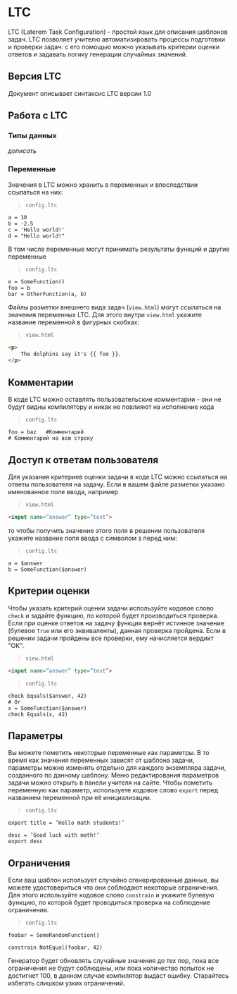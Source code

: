 # LTC

LTC (Laterem Task Configuration) - простой язык для описания шаблонов задач.
LTC позволяет учителю автоматизировать процессы подготовки и проверки задач: с его помощью можно указывать критерии оценки ответов и задавать логику генерации случайных значений.

## Версия LTC

Документ описывает синтаксис LTC версии 1.0

## Работа с LTC

### Типы данных

*дописать*

### Переменные

Значения в LTC можно хранить в переменных и впоследствии ссылаться на них:

> `config.ltc`

```ltc
a = 10
b = -2.5
c = 'Hello world!'
d = "Hello world!"
```

В том числе переменные могут принимать результаты функций и другие переменные

> `config.ltc`

```ltc
e = SomeFunction()
foo = b
bar = OtherFunction(a, b)
```

Файлы разметки внешнего вида задач (`view.html`) могут ссылаться на значения переменных LTC.
Для этого внутри `view.html` укажите название переменной в фигурных скобках:

> `view.html`

```html
<p>
    The dolphins say it's {{ foo }}.
</p>
```

## Комментарии

В коде LTC можно оставлять пользовательские комментарии - они не будут видны компилятору и никак не повлияют на исполнение кода

> `config.ltc`

```ltc
foo = baz   #Комментарий
# Комментарий на всю строку
```

## Доступ к ответам пользователя

Для указания критериев оценки задачи в коде LTC можно ссылаться на ответы пользователя на задачу.
Если в вашем файле разметки указано именованное поле ввода, например

> `view.html`

```html
<input name=”answer” type=”text”>
```

то чтобы получить значение этого поля в решении пользователя укажите название поля ввода с символом `$` перед ним:

> `config.ltc`

```ltc
a = $answer 
b = SomeFunction($answer)
```

## Критерии оценки

Чтобы указать критерий оценки задачи используйте кодовое слово `check` и задайте функцию, по которой будет производиться проверка. Если при оценке ответов на задачу функция вернёт истинное значение (булевое `True` или его эквиваленты), данная проверка пройдена. Если в решении задачи пройдены все проверки, ему начисляется вердикт "OK".

> `view.html`

```html
<input name=”answer” type=”text”>
```

> `config.ltc`

```ltc
check Equals($answer, 42)
# Or
x = SomeFunction($answer)
check Equals(x, 42)
```

## Параметры

Вы можете пометить некоторые переменные как параметры.
В то время как значения переменных зависят от шаблона задачи, параметры можно изменять отдельно для каждого экземпляра задачи, созданного по данному шаблону. Меню редактирования параметров задачи можно открыть в панели учителя на сайте.
Чтобы пометить переменную как параметр, используете кодовое слово `export` перед названием переменной при её инициализации.

> `config.ltc`

```ltc
export title = ’Hello math students!’ 

desc = ’Good luck with math!’
export desc 
```

## Ограничения

Если ваш шаблон использует случайно сгенерированные данные, вы можете удостовериться что они соблюдают некоторые ограничения.
Для этого используйте кодовое слово `constrain` и укажите булевую функцию, по которой будет проводиться проверка на соблюдение ограничения.

> `config.ltc`

```ltc
foobar = SomeRandomFunction()

constrain NotEqual(foobar, 42)
```

Генератор будет обновлять случайные значения до тех пор, пока все ограничения не будут соблюдены, или пока количество попыток не достигнет 100, в данном случае компилятор выдаст ошибку. Старайтесь избегать слишком узких ограничений.
